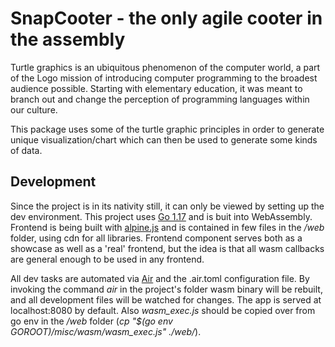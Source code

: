 # SnapCooter - the only agile cooter in the assembly

Turtle graphics is an ubiquitous phenomenon of the computer world, a part of the Logo mission of introducing computer programming to the broadest audience possible. Starting with elementary education, it was meant to branch out and change the perception of programming languages within our culture.

This package uses some of the turtle graphic principles in order to generate unique visualization/chart which can then be used to generate some kinds of data.

## Development

Since the project is in its nativity still, it can only be viewed by setting up the dev environment. This project uses [Go 1.17](https://go.dev/) and is buit into WebAssembly. Frontend is being built with [alpine.js](https://alpinejs.dev/) and is contained in few files in the */web* folder, using cdn for all libraries. Frontend component serves both as a showcase as well as a 'real' frontend, but the idea is that all wasm callbacks are general enough to be used in any frontend.

All dev tasks are automated via [Air](https://github.com/cosmtrek/air) and the .air.toml configuration file. By invoking the command *air* in the project's folder wasm binary will be rebuilt, and all development files will be watched for changes. The app is served at localhost:8080 by default. Also *wasm_exec.js* should be copied over from go env in the */web* folder (*cp "$(go env GOROOT)/misc/wasm/wasm_exec.js" ./web/*).